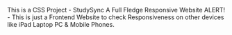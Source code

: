 This is a CSS Project - StudySync
A Full Fledge Responsive Website
ALERT! - This is just a Frontend Website to check Responsiveness on other devices like iPad Laptop PC & Mobile Phones.
